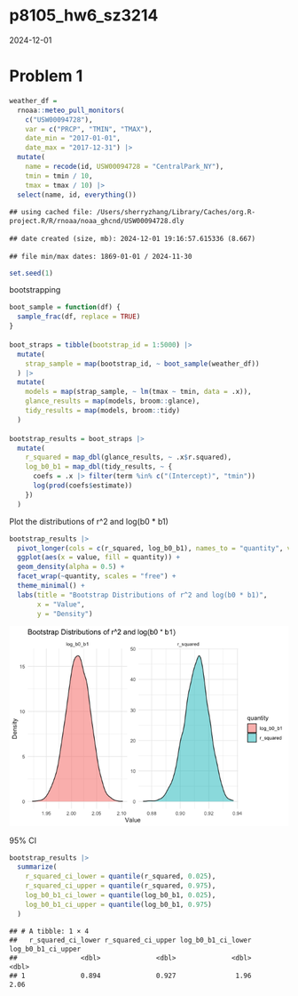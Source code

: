 p8105_hw6_sz3214
================
2024-12-01

# Problem 1

``` r
weather_df = 
  rnoaa::meteo_pull_monitors(
    c("USW00094728"),
    var = c("PRCP", "TMIN", "TMAX"), 
    date_min = "2017-01-01",
    date_max = "2017-12-31") |>
  mutate(
    name = recode(id, USW00094728 = "CentralPark_NY"),
    tmin = tmin / 10,
    tmax = tmax / 10) |>
  select(name, id, everything())
```

    ## using cached file: /Users/sherryzhang/Library/Caches/org.R-project.R/R/rnoaa/noaa_ghcnd/USW00094728.dly

    ## date created (size, mb): 2024-12-01 19:16:57.615336 (8.667)

    ## file min/max dates: 1869-01-01 / 2024-11-30

``` r
set.seed(1)
```

bootstrapping

``` r
boot_sample = function(df) {
  sample_frac(df, replace = TRUE)
}

boot_straps = tibble(bootstrap_id = 1:5000) |>
  mutate(
    strap_sample = map(bootstrap_id, ~ boot_sample(weather_df))
  ) |>
  mutate(
    models = map(strap_sample, ~ lm(tmax ~ tmin, data = .x)),
    glance_results = map(models, broom::glance),
    tidy_results = map(models, broom::tidy)
  )

bootstrap_results = boot_straps |>
  mutate(
    r_squared = map_dbl(glance_results, ~ .x$r.squared),
    log_b0_b1 = map_dbl(tidy_results, ~ {
      coefs = .x |> filter(term %in% c("(Intercept)", "tmin"))
      log(prod(coefs$estimate))
    })
  )
```

Plot the distributions of r^2 and log(b0 \* b1)

``` r
bootstrap_results |>
  pivot_longer(cols = c(r_squared, log_b0_b1), names_to = "quantity", values_to = "value") |>
  ggplot(aes(x = value, fill = quantity)) +
  geom_density(alpha = 0.5) +
  facet_wrap(~quantity, scales = "free") +
  theme_minimal() +
  labs(title = "Bootstrap Distributions of r^2 and log(b0 * b1)",
       x = "Value",
       y = "Density")
```

![](p8105_hw6_sz3214_files/figure-gfm/unnamed-chunk-3-1.png)<!-- -->

95% CI

``` r
bootstrap_results |>
  summarize(
    r_squared_ci_lower = quantile(r_squared, 0.025),
    r_squared_ci_upper = quantile(r_squared, 0.975),
    log_b0_b1_ci_lower = quantile(log_b0_b1, 0.025),
    log_b0_b1_ci_upper = quantile(log_b0_b1, 0.975)
  )
```

    ## # A tibble: 1 × 4
    ##   r_squared_ci_lower r_squared_ci_upper log_b0_b1_ci_lower log_b0_b1_ci_upper
    ##                <dbl>              <dbl>              <dbl>              <dbl>
    ## 1              0.894              0.927               1.96               2.06
